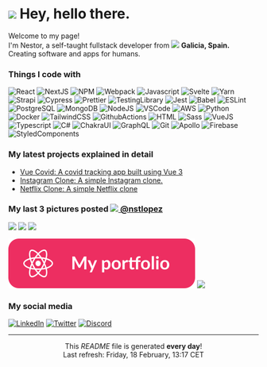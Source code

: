 <h1><img src="https://steamcdn-a.akamaihd.net/steam/apps/1122050/extras/suica_chara.gif?t=1598950928" width="45"/> Hey, hello there.</h1>

<p>Welcome to my page! </br> I'm Nestor, a self-taught fullstack developer from <img src="https://image.flaticon.com/icons/svg/197/197593.svg" width="13"/> <b>Galicia, Spain.</b> Creating software and apps for humans. 
<h3>Things I code with</h3>
<p>
<img alt="React" src="https:&#x2F;&#x2F;strapiportfolioimages.s3.eu-west-3.amazonaws.com&#x2F;React_3de31a4ebb.svg" />
<img alt="NextJS" src="https:&#x2F;&#x2F;strapiportfolioimages.s3.eu-west-3.amazonaws.com&#x2F;Next_js_ac9684d8f5.svg" />
<img alt="NPM" src="https:&#x2F;&#x2F;strapiportfolioimages.s3.eu-west-3.amazonaws.com&#x2F;NPM_77cf223ba6.svg" />
<img alt="Webpack" src="https:&#x2F;&#x2F;strapiportfolioimages.s3.eu-west-3.amazonaws.com&#x2F;Webpack_6a9b69444b.svg" />
<img alt="Javascript" src="https:&#x2F;&#x2F;strapiportfolioimages.s3.eu-west-3.amazonaws.com&#x2F;Javascript_43c420cae7.svg" />
<img alt="Svelte" src="https:&#x2F;&#x2F;strapiportfolioimages.s3.eu-west-3.amazonaws.com&#x2F;Svelte_c7b3aa54da.svg" />
<img alt="Yarn" src="https:&#x2F;&#x2F;strapiportfolioimages.s3.eu-west-3.amazonaws.com&#x2F;Yarn_e923146480.svg" />
<img alt="Strapi" src="https:&#x2F;&#x2F;strapiportfolioimages.s3.eu-west-3.amazonaws.com&#x2F;strapi_5534e8e5e3.svg" />
<img alt="Cypress" src="https:&#x2F;&#x2F;strapiportfolioimages.s3.eu-west-3.amazonaws.com&#x2F;Cypress_fe504b2241.svg" />
<img alt="Prettier" src="https:&#x2F;&#x2F;strapiportfolioimages.s3.eu-west-3.amazonaws.com&#x2F;Prettier_bc0762ec9c.svg" />
<img alt="TestingLibrary" src="https:&#x2F;&#x2F;strapiportfolioimages.s3.eu-west-3.amazonaws.com&#x2F;Testing_Library_2089de908e.svg" />
<img alt="Jest" src="https:&#x2F;&#x2F;strapiportfolioimages.s3.eu-west-3.amazonaws.com&#x2F;Jest_1bc677d885.svg" />
<img alt="Babel" src="https:&#x2F;&#x2F;strapiportfolioimages.s3.eu-west-3.amazonaws.com&#x2F;Babel_248bbbd330.svg" />
<img alt="ESLint" src="https:&#x2F;&#x2F;strapiportfolioimages.s3.eu-west-3.amazonaws.com&#x2F;ES_Lint_3333214e22.svg" />
<img alt="PostgreSQL" src="https:&#x2F;&#x2F;strapiportfolioimages.s3.eu-west-3.amazonaws.com&#x2F;Postgre_SQL_4a94890c14.svg" />
<img alt="MongoDB" src="https:&#x2F;&#x2F;strapiportfolioimages.s3.eu-west-3.amazonaws.com&#x2F;Mongo_DB_30941addbf.svg" />
<img alt="NodeJS" src="https:&#x2F;&#x2F;strapiportfolioimages.s3.eu-west-3.amazonaws.com&#x2F;Node_fd2e733759.svg" />
<img alt="VSCode" src="https:&#x2F;&#x2F;strapiportfolioimages.s3.eu-west-3.amazonaws.com&#x2F;VS_Code_e99e88ef63.svg" />
<img alt="AWS" src="https:&#x2F;&#x2F;strapiportfolioimages.s3.eu-west-3.amazonaws.com&#x2F;AWS_dc582767aa.svg" />
<img alt="Python" src="https:&#x2F;&#x2F;strapiportfolioimages.s3.eu-west-3.amazonaws.com&#x2F;Python_5e669a986b.svg" />
<img alt="Docker" src="https:&#x2F;&#x2F;strapiportfolioimages.s3.eu-west-3.amazonaws.com&#x2F;Docker_7de9fa604a.svg" />
<img alt="TailwindCSS" src="https:&#x2F;&#x2F;strapiportfolioimages.s3.eu-west-3.amazonaws.com&#x2F;Tailwind_6a0fd47737.svg" />
<img alt="GithubActions" src="https:&#x2F;&#x2F;strapiportfolioimages.s3.eu-west-3.amazonaws.com&#x2F;Github_A_Ctions_c87f412f98.svg" />
<img alt="HTML" src="https:&#x2F;&#x2F;strapiportfolioimages.s3.eu-west-3.amazonaws.com&#x2F;HTML_f229a9dcf6.svg" />
<img alt="Sass" src="https:&#x2F;&#x2F;strapiportfolioimages.s3.eu-west-3.amazonaws.com&#x2F;Sass_eb8af33f43.svg" />
<img alt="VueJS" src="https:&#x2F;&#x2F;strapiportfolioimages.s3.eu-west-3.amazonaws.com&#x2F;Vue_291e30d43b.svg" />
<img alt="Typescript" src="https:&#x2F;&#x2F;strapiportfolioimages.s3.eu-west-3.amazonaws.com&#x2F;Typescript_ad00b590f7.svg" />
<img alt="C#" src="https:&#x2F;&#x2F;strapiportfolioimages.s3.eu-west-3.amazonaws.com&#x2F;C_f43471e953.svg" />
<img alt="ChakraUI" src="https:&#x2F;&#x2F;strapiportfolioimages.s3.eu-west-3.amazonaws.com&#x2F;chakraui_67e32018bf.svg" />
<img alt="GraphQL" src="https:&#x2F;&#x2F;strapiportfolioimages.s3.eu-west-3.amazonaws.com&#x2F;Graph_QL_bc02c7d9db.svg" />
<img alt="Git" src="https:&#x2F;&#x2F;strapiportfolioimages.s3.eu-west-3.amazonaws.com&#x2F;Git_6f68ecb146.svg" />
<img alt="Apollo" src="https:&#x2F;&#x2F;strapiportfolioimages.s3.eu-west-3.amazonaws.com&#x2F;Apollo_89b07fb1eb.svg" />
<img alt="Firebase" src="https:&#x2F;&#x2F;strapiportfolioimages.s3.eu-west-3.amazonaws.com&#x2F;firebase_301511e256.svg" />
<img alt="StyledComponents" src="https:&#x2F;&#x2F;strapiportfolioimages.s3.eu-west-3.amazonaws.com&#x2F;Styled_Components_2564fdf81b.svg" />
</p>

<h3>My latest projects explained in detail</h3>
<ul>
<li><a href="https://nstlopez.com/project/vue-covid" target="_blank">Vue Covid: A covid tracking app built using Vue 3</a></li>
<li><a href="https://nstlopez.com/project/instagram-clone" target="_blank">Instagram Clone: A simple Instagram clone.</a></li>
<li><a href="https://nstlopez.com/project/netflix-clone" target="_blank">Netflix Clone: A simple Netflix clone</a></li>
</ul>
<h3>My last 3 pictures posted <a href="https://www.instagram.com/nstlopez/" target="_blank"><img src="https://upload.wikimedia.org/wikipedia/commons/thumb/e/e7/Instagram_logo_2016.svg/1024px-Instagram_logo_2016.svg.png" width="20"/> @nstlopez</a><br/>
</h3><p><img width="200" src="https:&#x2F;&#x2F;cdn1.picuki.com&#x2F;hosted-by-instagram&#x2F;q&#x3D;0exhNuNYnjBGZDHIdN5WmL9I2Pk2GAlRNucaS7j0nyZiNxIsbHWB58ltwdGn%7C%7CDh6Kwh9HS+LP2dg+osjTghTDk05OkHfAbKMTCBW6a6fV+ar1TYJ8pBglLg0JX0bZnao9sYsO2LPb3BASqBDWPygr+kf%7C%7CPnpbDVq+C3VYeYChjxCtpybVqFKwoV966yUlEri+YU8ajtG5WR1aRtmpNPb5DwIX%7C%7CD+fMBxsedISLQzicYRtr6+zWOHH24VdGZ9SjuonpzOx6NXnSzjVQ1g00+iaoh9KkgT3HSZsRJhn4sMqaSDFctu2vxl5u2DCmkPAjw7mDVar83slg7EfjSb1kh41zWFxIqXca8T8cD5BOOIb%7C%7CTY9hHVS%7C%7Cz9LZZoX38pDN2QXFqBdqfnUu4OsqoJI%7C%7CZN6E289FvqdrbyhEA&#x3D;" /> <img width="200" src="https:&#x2F;&#x2F;cdn1.picuki.com&#x2F;hosted-by-instagram&#x2F;q&#x3D;0exhNuNYnjBGZDHIdN5WmL9I2Pk2GAlRNucaS7j0nyZiNxIsbHWB58ltwdGn%7C%7CDh6Kwh9HS+LP2dg+osjTghTDk05OkHfAbKMTCBW6a2cVuur0jUJ85Zml783LXAabHem%7C%7CsEsO2XEaXBIS61CWfujruof8fntbDNq+C3IdONN9zhRjsuwBat72YUh5bCGjQXj55M+cHAYvG0vJQcuoN7epHQEWeC2DcB3mqJ2Uupd2pND1OHtpCqwEjAlc0hVG2a1i5KMvs873CjXbiw2vWSjSvQaDUoa0Xi8lTcQk61oi4agadogjbg3uf2HHFkma1NhgxF9qYewvnLCQme95UJm726FkeWpc64Xp57cINeHDNDo5zKXZ57qLo1bG3UKXaqEAgr4d6TiQfdXlbRcFfwTgFyz9l7u" /> <img width="200" src="https:&#x2F;&#x2F;cdn1.picuki.com&#x2F;hosted-by-instagram&#x2F;q&#x3D;0exhNuNYnjBGZDHIdN5WmL9I2Pk2GAlRNecaS7j0nyZiNxIsbHWB58ltwdGn%7C%7CDh6Kwh9HS+LP2dg+osjTghTDk05OkHfAbKMTCBW6a2bVuin1TMJ9ZZjlrcwK3UWYHSs98EkXQnBbnpOSKBAWPmmregT%7C%7Cv3vZTcCyW2MbvQVlwlcsvysTP98xII046WVgUar7YgmK2kHoyUnKkhmpN%7C%7CZrjREUvHkdPF6pp50R6NR25dQrdDgmBq3GW53Xk0qJByGlrjqitcivRzEXyAyyyeiQ6RmDm4YhQWWsDQQk60PzoahNtA6lKp+vqiKHDY4flgypBl7pKG0kAXhf3m712t2wXTb%7C%7CaLjStUonr6nE9GWdOK4+iPySrvYE+hhWjwABaGAAQ6KBdHkJI5mmIhwD%7C%7CFKigm39gDlJw&#x3D;&#x3D;" /></p>

<div>
<a href="https://nstlopez.com/" target="_blank"><img alt="My Portfolio" src="./static/portfolio_button.svg" /></a>
<a href="https://www.buymeacoffee.com/nstlopez"><img src="https://img.buymeacoffee.com/button-api/?text=Buy me a coffee&emoji=&slug=nstlopez&button_colour=d11c55&font_colour=ffffff&font_family=Lato&outline_colour=ffffff&coffee_colour=FFDD00"></a>

<h3>My social media</h3>
<a href="https://www.linkedin.com/in/nestorlopezlopez" target="_blank"><img alt="LinkedIn" src="https://img.shields.io/badge/linkedin-%230077B5.svg?&style=for-the-badge&logo=linkedin&logoColor=white" /></a>
<a href="https://twitter.com/nstlopez" target="_blank"><img alt="Twitter" src="https://img.shields.io/badge/twitter-%231DA1F2.svg?&style=for-the-badge&logo=twitter&logoColor=white" /></a>
<a href="https://discord.com/invite/qDXCrK4" target="_blank"><img alt="Discord" src="https://img.shields.io/badge/discord-7289DA.svg?&style=for-the-badge&logo=discord&logoColor=white" /></a> 
</div>

------------
<p align="center">This <i>README</i> file is generated <b>every day</b>!</br>Last refresh: Friday, 18 February, 13:17 CET</p>
